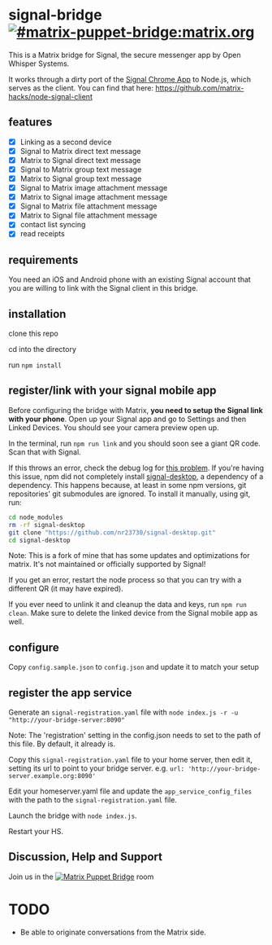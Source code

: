 # signal-bridge [![#matrix-puppet-bridge:matrix.org](https://img.shields.io/matrix/matrix-puppet-bridge:matrix.org.svg?label=%23matrix-puppet-bridge%3Amatrix.org&logo=matrix&server_fqdn=matrix.org)](https://matrix.to/#/#matrix-puppet-bridge:matrix.org)

This is a Matrix bridge for Signal, the secure messenger app by Open Whisper Systems.

It works through a dirty port of the [Signal Chrome App](https://github.com/WhisperSystems/Signal-Desktop) to Node.js, which serves as the client. You can find that here: https://github.com/matrix-hacks/node-signal-client

## features

- [x] Linking as a second device
- [x] Signal to Matrix direct text message
- [x] Matrix to Signal direct text message
- [x] Signal to Matrix group text message
- [x] Matrix to Signal group text message
- [x] Signal to Matrix image attachment message
- [x] Matrix to Signal image attachment message
- [x] Signal to Matrix file attachment message
- [x] Matrix to Signal file attachment message
- [x] contact list syncing
- [x] read receipts

## requirements

You need an iOS and Android phone with an existing Signal account that you are willing to link with the Signal client in this bridge.

## installation

clone this repo

cd into the directory

run `npm install`

## register/link with your signal mobile app

Before configuring the bridge with Matrix, **you need to setup the Signal link with your phone**.
Open up your Signal app and go to Settings and then Linked Devices.
You should see your camera preview open up.

In the terminal, run `npm run link` and you should soon see a giant QR code. Scan that with Signal.

If this throws an error, check the debug log for [this problem](https://github.com/matrix-hacks/matrix-puppet-signal/issues/8). If you're having this issue, npm did not completely install [signal-desktop](https://github.com/nr23730/Signal-Desktop), a dependency of a dependency. This happens because, at least in some npm versions, git repositories' git submodules are ignored. To install it manually, using git, run:
```bash
cd node_modules
rm -rf signal-desktop
git clone "https://github.com/nr23730/signal-desktop.git"
cd signal-desktop
```

Note: This is a fork of mine that has some updates and optimizations for matrix. It's not maintained or officially supported by Signal!

If you get an error, restart the node process so that you can try with a different QR (it may have expired).

If you ever need to unlink it and cleanup the data and keys, run `npm run clean`.
Make sure to delete the linked device from the Signal mobile app as well.

## configure

Copy `config.sample.json` to `config.json` and update it to match your setup

## register the app service

Generate an `signal-registration.yaml` file with `node index.js -r -u "http://your-bridge-server:8090"`

Note: The 'registration' setting in the config.json needs to set to the path of this file. By default, it already is.

Copy this `signal-registration.yaml` file to your home server, then edit it, setting its url to point to your bridge server. e.g. `url: 'http://your-bridge-server.example.org:8090'`

Edit your homeserver.yaml file and update the `app_service_config_files` with the path to the `signal-registration.yaml` file.

Launch the bridge with ```node index.js```.

Restart your HS.

## Discussion, Help and Support

Join us in the [![Matrix Puppet Bridge](https://user-images.githubusercontent.com/13843293/52007839-4b2f6580-24c7-11e9-9a6c-14d8fc0d0737.png)](https://matrix.to/#/#matrix-puppet-bridge:matrix.org) room

# TODO
* Be able to originate conversations from the Matrix side.
